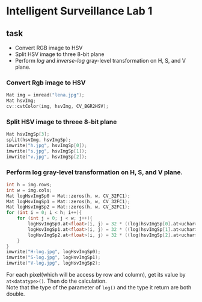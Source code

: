 # Intelligent Surveillance Lab 1

## **task**
- Convert RGB image to HSV 
- Split HSV image to three 8-bit plane
- Perform *log* and *inverse-log* gray-level transformation on H, S, and V plane.

### Convert Rgb image to HSV
```c++
Mat img = imread("lena.jpg");
Mat hsvImg;
cv::cvtColor(img, hsvImg, CV_BGR2HSV);
```
### Split HSV image to threee 8-bit plane
```c++
Mat hsvImgSp[3];
split(hsvImg, hsvImgSp);
imwrite("h.jpg", hsvImgSp[0]);
imwrite("s.jpg", hsvImgSp[1]);
imwrite("v.jpg", hsvImgSp[2]);
```
### Perform log gray-level transformation on H, S, and V plane.
```c++
int h = img.rows;
int w = img.cols;
Mat logHsvImgSp0 = Mat::zeros(h, w, CV_32FC1);
Mat logHsvImgSp1 = Mat::zeros(h, w, CV_32FC1);
Mat logHsvImgSp2 = Mat::zeros(h, w, CV_32FC1);
for (int i = 0; i < h; i++){
	for (int j = 0; j < w; j++){
		logHsvImgSp0.at<float>(i, j) = 32 * ((log(hsvImgSp[0].at<uchar>(i, j) + 1) / log(2)));
		logHsvImgSp1.at<float>(i, j) = 32 * ((log(hsvImgSp[1].at<uchar>(i, j) + 1) / log(2)));
		logHsvImgSp2.at<float>(i, j) = 32 * ((log(hsvImgSp[2].at<uchar>(i, j) + 1) / log(2)));
	}
}
imwrite("H-log.jpg", logHsvImgSp0);
imwrite("S-log.jpg", logHsvImgSp1);
imwrite("V-log.jpg", logHsvImgSp2);
```
For each pixel(which will be access by row and column), get its value by ```at<datatype>()```. Then do the calculation.  
Note that the type of the parameter of ```log()``` and the type it return are both double.  